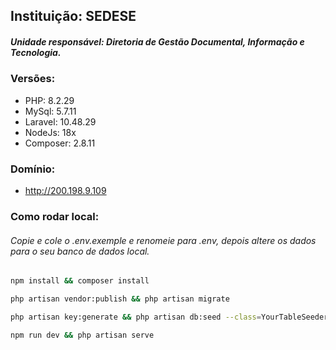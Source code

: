 ## Instituição: SEDESE

##### Unidade responsável: Diretoria de Gestão Documental, Informação e Tecnologia.


### Versões:

- PHP: 8.2.29
- MySql: 5.7.11
- Laravel: 10.48.29
- NodeJs: 18x
- Composer: 2.8.11

### Domínio:

- http://200.198.9.109

### Como rodar local:
###### Copie e cole o .env.exemple e renomeie para .env, depois altere os dados para o seu banco de dados local.

```bash 
npm install && composer install

```
```bash
php artisan vendor:publish && php artisan migrate
```
```bash
php artisan key:generate && php artisan db:seed --class=YourTableSeeder
```
```bash
npm run dev && php artisan serve
```
